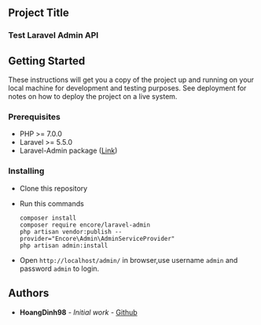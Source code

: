 ## Project Title

### Test Laravel Admin API

## Getting Started

These instructions will get you a copy of the project up and running on your local machine for development and testing purposes. See deployment for notes on how to deploy the project on a live system.

### Prerequisites
- PHP >= 7.0.0
- Laravel >= 5.5.0
- Laravel-Admin package ([Link](https://github.com/z-song/laravel-admin))

### Installing
- Clone this repository
- Run this commands
    ```
    composer install
    composer require encore/laravel-admin
    php artisan vendor:publish --provider="Encore\Admin\AdminServiceProvider"
    php artisan admin:install
    ```

- Open ```http://localhost/admin/``` in browser,use username ```admin``` and password ```admin``` to login.


## Authors

* **HoangDinh98** - *Initial work* - [Github](https://github.com/HoangDinh98)
